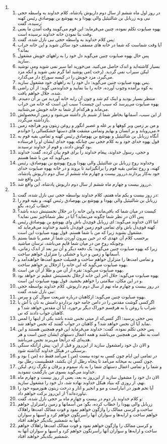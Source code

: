 <ol>
  <li>
    <ol>
      <li>در روز اول ماه ششم از سال دوم داریوش پادشاه، کلام خداوند به واسطه حجی نبی وبه زربابل بن شالتیئیل والی یهودا و به یهوشع بن یهوصادق رئیس کهنه رسیده، گفت:</li>
      <li>یهوه صبایوت تکلم نموده، چنین می‌فرماید: این قوم می‌گویند وقت آمدن ما یعنی وقت بنا نمودن خانه خداوند نرسیده است.</li>
      <li>پس کلام خداوند به واسطه حجی نبی نازل شده، گفت:</li>
      <li>آیا وقت شماست که شما در خانه های مسقف خود ساکن شوید و این خانه خراب بماند؟</li>
      <li>پس حال یهوه صبایوت چنین می‌گوید دل خود را به راههای خویش مشغول سازید.</li>
      <li>بسیار کاشته‌اید و اندک حاصل می‌کنید. می‌خورید اما سیر نمی شوید ومی نوشید لیکن سیراب نمی گردید. (رخت )می پوشید اما گرم نمی شوید و آنکه مزد می‌گیرد، مزد خویش را در کیسه سوراخ دار می‌گذارد.</li>
      <li>پس یهوه صبایوت چنین می‌گوید: دل خود را به راههای خود مشغول سازید.</li>
      <li>به کوه برآمده وچوب آورده، خانه را بنا نمایید و خداوندمی گوید: از آن راضی شده، جلال خواهم یافت.</li>
      <li>منتظر بسیار بودید و اینک کم شد و چون آن رابه خانه آوردید من بر آن دمیدم. یهوه صبایوت می‌پرسد که سبب این چیست؟ سبب این است که خانه من خراب می‌ماند و هرکدام از شما به خانه خویش می‌شتابید.</li>
      <li>از این سبب، آسمانها بخاطر شما از شبنم باز داشته می‌شود و زمین ازمحصولش بازداشته می‌گردد.</li>
      <li>و من بر زمین وبر کوهها و بر غله و عصیر انگور و روغن زیتون وبر هر‌آنچه زمین می‌رویاند و بر انسان و بهایم وتمامی مشقت های دستها خشکسالی را خواندم.»</li>
      <li>آنگاه زربابل بن شالتیئیل و یهوشع بن یهوصادق رئیس کهنه و تمامی بقیه قوم به قول یهوه خدای خود و به کلام حجی نبی چنانکه یهوه خدای ایشان او را فرستاده بود گوش دادند، و قوم از خداوند ترسیدند.</li>
      <li>و حجی، رسول خداوند، پیغام خداوند را برای قوم بیان کرده، گفت: خداوند می‌گوید که من با شما هستم.</li>
      <li>وخداوند روح زربابل بن شالتیئیل والی یهودا وروح یهوشع بن یهوصادق، رئیس کهنه، و روح تمامی بقیه قوم را برانگیزانید تا بروند و در خانه یهوه صبایوت خدای خود به‌کار پردازند.درروز بیست و چهارم ماه ششم از سال دوم داریوش پادشاه، این واقع شد.</li>
      <li>درروز بیست و چهارم ماه ششم از سال دوم داریوش پادشاه، این واقع شد.</li>
    </ol>
  </li>
  <li>
    <ol>
      <li>در روز بیست و یکم ماه هفتم، کلام خداوند بواسطه حجی نبی نازل شده، گفت:</li>
      <li>زربابل بن شالتیئیل والی یهودا و یهوشع بن یهوصادق رئیس کهنه، و بقیه قوم را خطاب کرده، بگو:</li>
      <li>کیست در میان شما که باقی‌مانده واین خانه را در جلال نخستینش دیده باشد؟ پس الان در نظر شما چگونه می‌نماید؟ آیا در نظر شماناچیز نمی نماید؟</li>
      <li>اما الان خداوند می‌گوید: ای زربابل قوی‌دل باش و‌ای یهوشع بن یهوصادق رئیس کهنه قوی‌دل باش و‌ای تمامی قوم زمین قوی‌دل باشید و خداوند می‌فرماید که مشغول بشوید زیرا که من با شما هستم. قول یهوه صبایوت این است.</li>
      <li>برحسب کلام آن عهدی که در حین بیرون آوردن شما از مصر با شما بستم وچونکه روح من در میان شما قایم می‌باشد، ترسان مباشید.</li>
      <li>زیرا که یهوه صبایوت چنین می‌گوید: یک دفعه دیگر و آن نیز بعد از اندک زمانی، آسمانها و زمین و دریا و خشکی را متزلزل خواهم ساخت.</li>
      <li>و تمامی امت‌ها را متزلزل خواهم ساخت و فضیلت جمیع امت‌ها خواهندآمد و یهوه صبایوت می‌گوید که این خانه را ازجلال پر خواهم ساخت.</li>
      <li>یهوه صبایوت می‌گوید: نقره از آن من و طلا از آن من است.</li>
      <li>یهوه صبایوت می‌گوید: جلال آخر این خانه ازجلال نخستینش عظیم تر خواهد بود و در این مکان، سلامتی را خواهم بخشید. قول یهوه صبایوت این است.</li>
      <li>در روز بیست و چهارم ماه نهم از سال دوم داریوش، کلام خداوند بواسطه حجی نبی نازل شده، گفت:</li>
      <li>یهوه صبایوت چنین می‌گوید: ازکاهنان درباره شریعت سوال کن و بپرس.</li>
      <li>اگرکسی گوشت مقدس را در دامن جامه خود برداردو دامنش به نان یا آش یا شراب یا روغن یا به هرقسم خوراک دیگر برخورد، آیا آن مقدس خواهد شد؟ و کاهنان جواب دادند که نی.</li>
      <li>پس حجی پرسید: اگر کسی‌که از میتی نجس شده باشد یکی از اینها را لمس نماید آیا آن نجس خواهد شد؟ و کاهنان در جواب گفتند که نجس خواهد شد.</li>
      <li>پس حجی تکلم نموده، گفت: خداوند می‌فرماید این قوم همچنین هستند و این امت به نظر من همچنین می‌باشند و همه اعمال دستهای ایشان چنین است و هر هدیه‌ای که درآنجا می‌برند نجس می‌باشد.</li>
      <li>و الان دل خود رامشغول سازید از این‌روز و قبل از این، پیش ازآنکه سنگی برسنگی در هیکل خداوند گذاشته شود.</li>
      <li>در تمامی این ایام چون کسی به توده بیست (من ) می‌آمد فقط ده (من ) بود و چون کسی به میخانه می‌آمد تا پنجاه رطل از آن بکشد، فقطبیست رطل بود.</li>
      <li>و شما را و تمامی اعمال دستهای شما را به باد سموم و یرقان و تگرگ زدم. لیکن خداوند می‌گوید بسوی من بازگشت ننمودید.</li>
      <li>الان دل خود را مشغول سازید از این‌روز به بعد، یعنی از روز بیست و چهارم ماه نهم، از روزی که بنیاد هیکل خداوند نهاده شد، دل خود را مشغول سازید.</li>
      <li>آیا تخم هنوز در انباراست و مو و انجیر و انار و درخت زیتون هنوزمیوه خود را نیاورده‌اند؟ از این‌روز برکت خواهم داد.</li>
      <li>و کلام خداوند بار دوم در بیست و چهارم ماه بر حجی نازل شده، گفت:</li>
      <li>زربابل والی یهودا را خطاب کرده، بگو: من آسمانها و زمین رامتزلزل خواهم ساخت.و کرسی ممالک را واژگون خواهم نمود و قوت ممالک امت‌ها راهلاک خواهم ساخت و ارابه‌ها و سواران آنها راسرنگون خواهم کرد و اسبها و سواران آنها به شمشیر یکدیگر خواهند افتاد.</li>
      <li>و کرسی ممالک را واژگون خواهم نمود و قوت ممالک امت‌ها راهلاک خواهم ساخت و ارابه‌ها و سواران آنها راسرنگون خواهم کرد و اسبها و سواران آنها به شمشیر یکدیگر خواهند افتاد.</li>
    </ol>
  </li>
</ol>